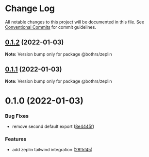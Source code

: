 # Change Log

All notable changes to this project will be documented in this file.
See [Conventional Commits](https://conventionalcommits.org) for commit guidelines.

## [0.1.2](https://github.com/bothrs/open-source/compare/@bothrs/zeplin@0.1.1...@bothrs/zeplin@0.1.2) (2022-01-03)

**Note:** Version bump only for package @bothrs/zeplin





## [0.1.1](https://github.com/bothrs/open-source/compare/@bothrs/zeplin@0.1.0...@bothrs/zeplin@0.1.1) (2022-01-03)

**Note:** Version bump only for package @bothrs/zeplin





# 0.1.0 (2022-01-03)


### Bug Fixes

* remove second default export ([8e4445f](https://github.com/bothrs/open-source/commit/8e4445fa40e2caef15922e517acf615adbb66ba2))


### Features

* add zeplin tailwind integration ([28f5f45](https://github.com/bothrs/open-source/commit/28f5f452b8c9d9ce3e8cd46764e8720d3e16fafe))
